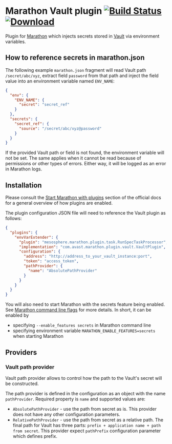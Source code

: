 # Marathon Vault plugin [![Build Status](https://travis-ci.org/avast/marathon-vault-plugin.svg?branch=master)](https://travis-ci.org/avast/marathon-vault-plugin) [![Download](https://api.bintray.com/packages/avast/maven/marathon-vault-plugin/images/download.svg) ](https://bintray.com/avast/maven/marathon-vault-plugin/_latestVersion)

Plugin for [Marathon](https://mesosphere.github.io/marathon/) which injects secrets stored in [Vault](https://www.vaultproject.io/) via environment variables.

## How to reference secrets in marathon.json

The following example `marathon.json` fragment will read Vault path `/secret/abc/xyz`, extract field `password` from that path and inject the field value into an environment variable named `ENV_NAME`:

```json
{
  "env": {
    "ENV_NAME": {
      "secret": "secret_ref"
    }
  },
  "secrets": {
    "secret_ref": {
      "source": "/secret/abc/xyz@password"
    }
  }
}
```

If the provided Vault path or field is not found, the environment variable will not be set. The same applies when it cannot be read because of permissions or other types of errors. Either way, it will be logged as an error in Marathon logs.

## Installation

Please consult the [Start Marathon with plugins](https://mesosphere.github.io/marathon/docs/plugin.html#start-marathon-with-plugins) section of the official docs for a general overview of how plugins are enabled.

The plugin configuration JSON file will need to reference the Vault plugin as follows:

```json
{
  "plugins": {
    "envVarExtender": {
      "plugin": "mesosphere.marathon.plugin.task.RunSpecTaskProcessor",
      "implementation": "com.avast.marathon.plugin.vault.VaultPlugin",
      "configuration": {
        "address": "http://address_to_your_vault_instance:port",
        "token": "access_token",
        "pathProvider": {
          "name": "AbsolutePathProvider"
        }
      }
    }
  }
}
```

You will also need to start Marathon with the secrets feature being enabled. See [Marathon command line flags](https://mesosphere.github.io/marathon/docs/command-line-flags) for more details. In short, it can be enabled by
* specifying `--enable_features secrets` in Marathon command line
* specifying environment variable `MARATHON_ENABLE_FEATURES=secrets` when starting Marathon

## Providers

### Vault path provider

Vault path provider allows to control how the path to the Vault's secret will be constructed.

The path provider is defined in the configuration as an object with the name `pathProvider`. Required property is `name` and supported values are:

* `AbsolutePathProvider` - use the path from secret as is. This provider does not have any other configuration parameters.
* `RelativePathProvider` - use the path from secret as a relative path. The final path for Vault has three parts: `prefix + application name + path from secret`. This provider expect `pathPrefix` configuration parameter which defines prefix. 